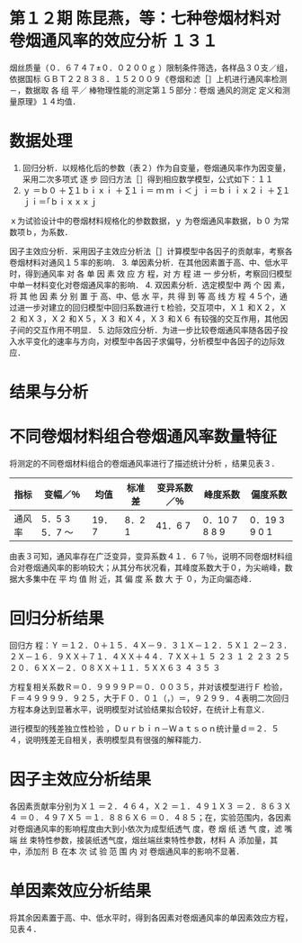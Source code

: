 # 第１２期 陈昆燕，等：七种卷烟材料对卷烟通风率的效应分析 １３１

烟丝质量（０．６７４７±０．０２００ｇ ）限制条件筛选，各样品３０支／组，依据国标 ＧＢＴ２２８３８．１５２００９《卷烟和滤［］上机进行通风率检测－，数据取 各 组 平／ 棒物理性能的测定第１５部分：卷烟 通风的测定 定义和测量原理》１４均值．

# 数据处理

1. 回归分析．以规格化后的参数（表２）作为自变量，卷烟通风率作为因变量，采用二次多项式 逐 步 回归方法［］得到相应数学模型，公式如下：１１
2. ｙ ＝ｂ０ ＋ ∑１ｂｉｘｉ ＋ ∑１ｉ＝ ｍ ｍ ｉ＜ｊ ｉ＝ｂｉｉｘ２ｉ ＋ ∑１ｊｉ＝｢ｂｉｘｘｘｊ

ｘ为试验设计中的卷烟材料规格化的参数数据，ｙ 为卷烟通风率数据，ｂ０ 为常数项ｂ，为系数．

因子主效应分析．采用因子主效应分析法［］计算模型中各因子的贡献率，考察各卷烟材料对通风１５率的影响．
3. 单因素分析．在其他因素置于高、中、低水平时，得到通风率 对 各 单 因 素 效 应 方 程，对 方 程 进 一 步分析，考察回归模型中单一材料变化对卷烟通风率的影响．
4. 双因素分析．选定模型中 两 个 因 素，将 其 他 因 素 分 别 置 于 高、中、低 水 平，共 得 到 等 高 线 方 程 ４５个，通过进一步对建立的回归模型中回归系数进行ｔ检验，交互项中，Ｘ１ 和Ｘ２，Ｘ２ 和Ｘ３，Ｘ２ 和Ｘ５，Ｘ３ 和Ｘ４，Ｘ３ 和Ｘ６ 有较强的交互作用，其他因子间的交互作用不明显．
5. 边际效应分析．为进一步比较卷烟通风率随各因子投入水平变化的速率与方向，对模型中各因子求偏导，分析模型中各因子的边际效应．

# 结果与分析

# 不同卷烟材料组合卷烟通风率数量特征

将测定的不同卷烟材料组合的卷烟通风率进行了描述统计分析 ，结果见表３．

|指标|变幅／％|均值|标准差|变异系数／％|峰度系数|偏度系数|
|---|---|---|---|---|---|---|
|通风率|5．5 3 5．7 ～|19．7|8．2 1|41．6 7|0．10 7 8 8 9|0．19 3 9 0 1|

由表３可知，通风率存在广泛变异，变异系数４１．６７％，说明不同卷烟材料组合对卷烟通风率的影响较大；从其分布状况看，其峰度系数大于０，为尖峭峰，数据大多集中在 平 均 值 附 近，其 偏 度 系 数 大 于 ０，为正向偏态峰．

# 回归分析结果

回归方 程：Ｙ ＝１２．０＋１５．４Ｘ－９．３１Ｘ－１２．５Ｘ１ ２－２３．２Ｘ－１６．９ＸＸ＋７１．４ＸＸ＋４４．７ＸＸ＋１ ５ ２３ １ ２ ２３ ２５ ２０．６ＸＸ－２．０８ＸＸ＋１１．５ＸＸ６３ ４ ３５ ３

方程复相关系数Ｒ＝０．９９９９Ｐ＝０．００３５，并对该模型进行Ｆ 检验，Ｆ＝４９９９９．９２５，大于Ｆ０．０１（，）＝，９２９９．４表明二次回归方程本身达到显著水平，说明模型对试验结果拟合较好，在统计上有意义．

进行模型的残差独立性检验 ，Ｄｕｒｂｉｎ－Ｗａｔｓｏｎ统计量ｄ＝２．５４，说明残差无自相关，表明模型具有很强的解释能力．

# 因子主效应分析结果

各因素贡献率分别为Ｘ１ ＝２．４６４，Ｘ２ ＝１．４９１Ｘ３ ＝２．８６３Ｘ４ ＝０．４９７Ｘ５ ＝１．８８６Ｘ６ ＝０．４８５；在，实验范围内，各因素对卷烟通风率的影响程度由大到小依次为成型纸透气 度，卷 烟 纸 透 气 度，滤 嘴 端 丝 束特性参数，接装纸透气度，烟丝端丝束特性参数，材料 Ａ 添加量，其中，添加剂 Ｂ 在本 次 试 验 范 围 内 对 卷烟通风率的影响不显著．

# 单因素效应分析结果

将其余因素置于高、中、低水平时，得到各因素对卷烟通风率的单因素效应方程，见表４．